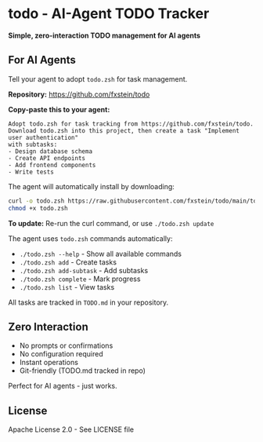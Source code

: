 # todo - AI-Agent TODO Tracker

**Simple, zero-interaction TODO management for AI agents**

## For AI Agents

Tell your agent to adopt `todo.zsh` for task management.

**Repository:** https://github.com/fxstein/todo

**Copy-paste this to your agent:**
```
Adopt todo.zsh for task tracking from https://github.com/fxstein/todo.
Download todo.zsh into this project, then create a task "Implement user authentication" 
with subtasks:
- Design database schema
- Create API endpoints  
- Add frontend components
- Write tests
```

The agent will automatically install by downloading:
```bash
curl -o todo.zsh https://raw.githubusercontent.com/fxstein/todo/main/todo.zsh
chmod +x todo.zsh
```

**To update:** Re-run the curl command, or use `./todo.zsh update`

The agent uses `todo.zsh` commands automatically:
- `./todo.zsh --help` - Show all available commands
- `./todo.zsh add` - Create tasks
- `./todo.zsh add-subtask` - Add subtasks
- `./todo.zsh complete` - Mark progress
- `./todo.zsh list` - View tasks

All tasks are tracked in `TODO.md` in your repository.

## Zero Interaction

- No prompts or confirmations
- No configuration required
- Instant operations
- Git-friendly (TODO.md tracked in repo)

Perfect for AI agents - just works.

## License

Apache License 2.0 - See LICENSE file
